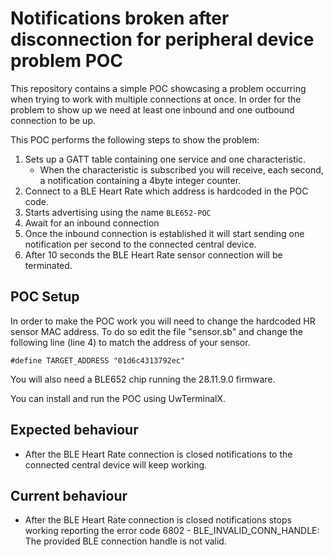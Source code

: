 # Notifications broken after disconnection for peripheral device problem POC

This repository contains a simple POC showcasing a problem occurring when trying to work with multiple connections at once. In order for the problem to show up we need at least one inbound and one outbound connection to be up. 

This POC performs the following steps to show the problem:
1. Sets up a GATT table containing one service and one characteristic. 
    - When the characteristic is subscribed you will receive, each second, a notification containing a 4byte integer counter.
2. Connect to a BLE Heart Rate which address is hardcoded in the POC code.
2. Starts advertising using the name `BLE652-POC`
3. Await for an inbound connection
4. Once the inbound connection is established it will start sending one notification per second to the connected central device.
5. After 10 seconds the BLE Heart Rate sensor connection will be terminated. 

## POC Setup
In order to make the POC work you will need to change the hardcoded HR sensor MAC address. To do so edit the file "sensor.sb" and change the following line (line 4) to match the address of your sensor.
```
#define TARGET_ADDRESS "01d6c4313792ec"
```
You will also need a BLE652 chip running the 28.11.9.0 firmware.

You can install and run the POC using UwTerminalX.

## Expected behaviour
- After the BLE Heart Rate connection is closed notifications to the connected central device will keep working.

## Current behaviour
- After the BLE Heart Rate connection is closed notifications stops working reporting the error code 6802 - BLE_INVALID_CONN_HANDLE: The provided BLE connection handle is not valid.

